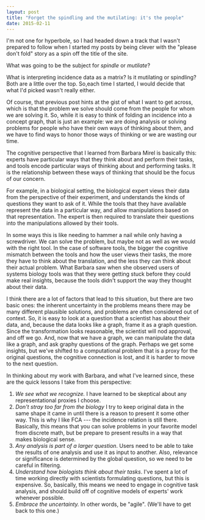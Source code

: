 ```yaml
---
layout: post
title: "Forget the spindling and the mutilating: it's the people"
date: 2015-02-11
---
```


I'm not one for hyperbole, so I had headed down a track that I wasn't prepared to follow when I started my posts by being clever with the "please don't fold" story as a spin off the title of the site.

What was going to be the subject for *spindle* or *mutilate*?

What is interpreting incidence data as a matrix? Is it mutilating or spindling? Both are a little over the top. So,each time I started, I would decide that what I'd picked wasn't really either.

Of course, that previous post hints at the gist of what I want to get across, which is that the problem we solve should come from the people for whom we are solving it.
So, while it is easy to think of folding an incidence into a concept graph, that is just an example: we are doing analysis or solving problems for people who have their own ways of thinking about them, and we have to find ways to honor those ways of thinking or we are wasting our time.

The cognitive perspective that I learned from Barbara Mirel is basically this:
experts have particular ways that they think about and perform their tasks, and tools encode particular ways of thinking about and performing tasks.
It is the relationship between these ways of thinking that should be the focus of our concern.

For example, in a biological setting, the biological expert views their data from the perspective of their experiment, and understands the kinds of questions they want to ask of it. While the tools that they have available represent the data in a particular way, and allow manipulations based on that representation. The expert is then required to translate their questions into the manipulations allowed by their tools.

In some ways this is like needing to hammer a nail while only having a screwdriver. We can solve the problem, but maybe not as well as we would with the right tool. In the case of software tools, the bigger the cognitive mismatch between the tools and how the user views their tasks, the more they have to think about the translation, and the less they can think about their actual problem. What Barbara saw when she observed users of systems biology tools was that they were getting stuck before they could make real insights, because the tools didn't support the way they thought about their data.

I think there are a lot of factors that lead to this situation, but there are two basic ones: the inherent uncertainty in the problems means there may be many different plausible solutions, and problems are often considered out of context.
So, it is easy to look at a question that a scientist has about their data, and, because the data looks like a graph, frame it as a graph question. Since the transformation looks reasonable, the scientist will nod approval, and off we go. And, now that we have a graph, we can manipulate the data like a graph, and ask graphy questions of the graph. Perhaps we get some insights, but we've shifted to a computational problem that is a proxy for the original questions,  the cognitive connection is lost, and it is harder to move to the next question.

In thinking about my work with Barbara, and what I've learned since, these are the quick lessons I take from this perspective:

1. *We see what we recognize.* I have learned to be skeptical about any representational proxies I choose.
2. *Don't stray too far from the biology* I try to keep original data in the same shape it came in until there is a reason to present it some other way. This is why I like FCA --- the incidence relation is still there. Basically, this means that you can solve problems in your favorite model from discrete math, but be prepare to present results in a way that makes biological sense.
3. *Any analysis is part of a larger question*. Users need to be able to take the results of one analysis and use it as input to another. Also, relevance or significance is determined by the global question, so we need to be careful in filtering.
4. *Understand how biologists think about their tasks*. I've spent a lot of time working directly with scientists formulating questions, but this is expensive. So, basically, this means we need to engage in cognitive task analysis, and should build off of cognitive models of experts' work whenever possible.
5. *Embrace the uncertainty.* In other words, be "agile". (We'll have to get back to this one.)

